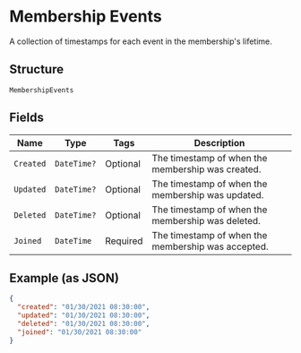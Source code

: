
# Membership Events

A collection of timestamps for each event in the membership's lifetime.

## Structure

`MembershipEvents`

## Fields

| Name | Type | Tags | Description |
|  --- | --- | --- | --- |
| `Created` | `DateTime?` | Optional | The timestamp of when the membership was created. |
| `Updated` | `DateTime?` | Optional | The timestamp of when the membership was updated. |
| `Deleted` | `DateTime?` | Optional | The timestamp of when the membership was deleted. |
| `Joined` | `DateTime` | Required | The timestamp of when the membership was accepted. |

## Example (as JSON)

```json
{
  "created": "01/30/2021 08:30:00",
  "updated": "01/30/2021 08:30:00",
  "deleted": "01/30/2021 08:30:00",
  "joined": "01/30/2021 08:30:00"
}
```

